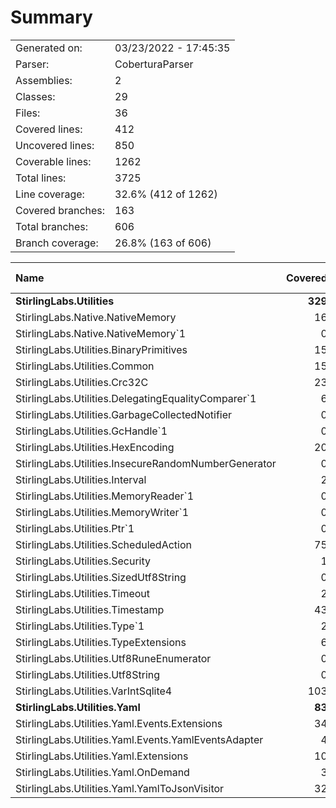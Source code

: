 ﻿# Summary
|||
|:---|:---|
| Generated on: | 03/23/2022 - 17:45:35 |
| Parser: | CoberturaParser |
| Assemblies: | 2 |
| Classes: | 29 |
| Files: | 36 |
| Covered lines: | 412 |
| Uncovered lines: | 850 |
| Coverable lines: | 1262 |
| Total lines: | 3725 |
| Line coverage: | 32.6% (412 of 1262) |
| Covered branches: | 163 |
| Total branches: | 606 |
| Branch coverage: | 26.8% (163 of 606) |

|**Name**|**Covered**|**Uncovered**|**Coverable**|**Total**|**Line coverage**|**Covered**|**Total**|**Branch coverage**|
|:---|---:|---:|---:|---:|---:|---:|---:|---:|
|**StirlingLabs.Utilities**|**329**|**802**|**1131**|**3979**|**29%**|**126**|**548**|**22.9%**|
|StirlingLabs.Native.NativeMemory|16|16|32|139|50%|2|6|33.3%|
|StirlingLabs.Native.NativeMemory`1|0|11|11|139|0%|0|4|0%|
|StirlingLabs.Utilities.BinaryPrimitives|15|241|256|1067|5.8%|11|196|5.6%|
|StirlingLabs.Utilities.Common|15|37|52|234|28.8%|6|16|37.5%|
|StirlingLabs.Utilities.Crc32C|23|70|93|213|24.7%|12|44|27.2%|
|StirlingLabs.Utilities.DelegatingEqualityComparer`1|6|8|14|34|42.8%|1|8|12.5%|
|StirlingLabs.Utilities.GarbageCollectedNotifier|0|8|8|29|0%|0|6|0%|
|StirlingLabs.Utilities.GcHandle`1|0|17|17|72|0%|0|4|0%|
|StirlingLabs.Utilities.HexEncoding|20|20|40|93|50%|2|10|20%|
|StirlingLabs.Utilities.InsecureRandomNumberGenerator|0|11|11|38|0%|0|4|0%|
|StirlingLabs.Utilities.Interval|2|3|5|30|40%|0|0||
|StirlingLabs.Utilities.MemoryReader`1|0|8|8|23|0%|0|2|0%|
|StirlingLabs.Utilities.MemoryWriter`1|0|7|7|20|0%|0|2|0%|
|StirlingLabs.Utilities.Ptr`1|0|17|17|93|0%|0|2|0%|
|StirlingLabs.Utilities.ScheduledAction|75|20|95|232|78.9%|23|32|71.8%|
|StirlingLabs.Utilities.Security|1|42|43|98|2.3%|0|22|0%|
|StirlingLabs.Utilities.SizedUtf8String|0|58|58|224|0%|0|28|0%|
|StirlingLabs.Utilities.Timeout|2|3|5|30|40%|0|0||
|StirlingLabs.Utilities.Timestamp|43|24|67|222|64.1%|13|20|65%|
|StirlingLabs.Utilities.Type`1|2|14|16|115|12.5%|0|0||
|StirlingLabs.Utilities.TypeExtensions|6|0|6|115|100%|2|4|50%|
|StirlingLabs.Utilities.Utf8RuneEnumerator|0|17|17|60|0%|0|6|0%|
|StirlingLabs.Utilities.Utf8String|0|145|145|398|0%|0|72|0%|
|StirlingLabs.Utilities.VarIntSqlite4|103|5|108|261|95.3%|54|60|90%|
|**StirlingLabs.Utilities.Yaml**|**83**|**48**|**131**|**0**|**63.3%**|**37**|**58**|**63.7%**|
|StirlingLabs.Utilities.Yaml.Events.Extensions|34|1|35|0|97.1%|21|22|95.4%|
|StirlingLabs.Utilities.Yaml.Events.YamlEventsAdapter|4|9|13|0|30.7%|0|0||
|StirlingLabs.Utilities.Yaml.Extensions|10|24|34|0|29.4%|2|14|14.2%|
|StirlingLabs.Utilities.Yaml.OnDemand|3|0|3|0|100%|0|0||
|StirlingLabs.Utilities.Yaml.YamlToJsonVisitor|32|14|46|0|69.5%|14|22|63.6%|
